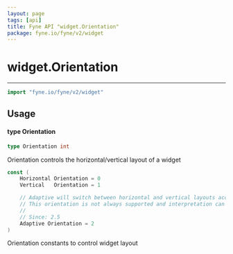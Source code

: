 ```yaml
---
layout: page
tags: [api]
title: Fyne API "widget.Orientation"
package: fyne.io/fyne/v2/widget
---
```


# widget.Orientation
---
```go
import "fyne.io/fyne/v2/widget"
```

## Usage

#### type Orientation

```go
type Orientation int
```

Orientation controls the horizontal/vertical layout of a widget

```go
const (
	Horizontal Orientation = 0
	Vertical   Orientation = 1

	// Adaptive will switch between horizontal and vertical layouts according to device orientation.
	// This orientation is not always supported and interpretation can vary per-widget.
	//
	// Since: 2.5
	Adaptive Orientation = 2
)
```
Orientation constants to control widget layout

